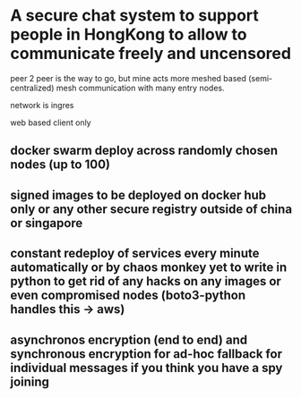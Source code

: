 # A secure chat system to support people in HongKong to allow to communicate freely and uncensored

peer 2 peer is the way to go, but mine acts more meshed based (semi-centralized) mesh communication with many entry nodes. 

network is ingres

web based client only

## docker swarm deploy across randomly chosen nodes (up to 100)

## signed images to be deployed on docker hub only or any other secure registry outside of china or singapore

## constant redeploy of services every minute automatically or by chaos monkey yet to write in python to get rid of any hacks on any images or even compromised nodes (boto3-python handles this -> aws)

## asynchronos encryption (end to end) and synchronous encryption for ad-hoc fallback for individual messages if you think you have a spy joining



